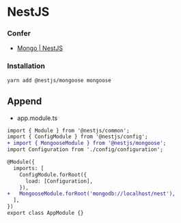 # NestJS

### Confer
- [Mongo | NestJS](https://docs.nestjs.com/techniques/mongodb)

### Installation
```
yarn add @nestjs/mongoose mongoose
```

## Append
- app.module.ts
```diff
import { Module } from '@nestjs/common';
import { ConfigModule } from '@nestjs/config';
+ import { MongooseModule } from '@nestjs/mongoose';
import Configuration from './config/configuration';

@Module({
  imports: [
    ConfigModule.forRoot({
      load: [Configuration],
    }),
+   MongooseModule.forRoot('mongodb://localhost/nest'),
  ],
})
export class AppModule {}

```